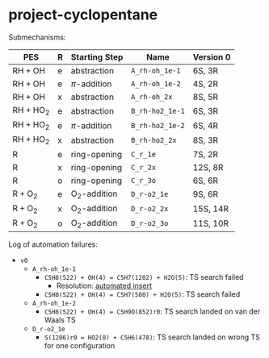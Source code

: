 # project-cyclopentane

Submechanisms:

| PES                       | R | Starting Step         | Name            | Version 0 |
|---------------------------|---|-----------------------|-----------------|-----------|
| $\text{RH} + \text{OH}$   | e | abstraction           | `A_rh-oh_1e-1`  | 6S, 3R    |
| $\text{RH} + \text{OH}$   | e | $\pi$-addition        | `A_rh-oh_1e-2`  | 4S, 2R    |
| $\text{RH} + \text{OH}$   | x | abstraction           | `A_rh-oh_2x`    | 8S, 5R    |
| $\text{RH} + \text{HO}_2$ | e | abstraction           | `B_rh-ho2_1e-1` | 6S, 3R    |
| $\text{RH} + \text{HO}_2$ | e | $\pi$-addition        | `B_rh-ho2_1e-2` | 6S, 4R    |
| $\text{RH} + \text{HO}_2$ | x | abstraction           | `B_rh-ho2_2x`   | 8S, 3R    |
| $\text{R}$                | e | ring-opening          | `C_r_1e`        | 7S, 2R    |
| $\text{R}$                | x | ring-opening          | `C_r_2x`        | 12S, 8R   |
| $\text{R}$                | o | ring-opening          | `C_r_3o`        | 6S, 6R    |
| $\text{R} + \text{O}_2$   | e | $\text{O}_2$-addition | `D_r-o2_1e`     | 9S, 6R    |
| $\text{R} + \text{O}_2$   | x | $\text{O}_2$-addition | `D_r-o2_2x`     | 15S, 14R  |
| $\text{R} + \text{O}_2$   | o | $\text{O}_2$-addition | `D_r-o2_3o`     | 11S, 10R  |

Log of automation failures:

- `v0`
  - `A_rh-oh_1e-1`
    - `C5H8(522) + OH(4) = C5H7(1202) + H2O(5)`: TS search failed
      - Resolution: [automated insert](insert/A_rh-oh_1e-1_v0_alpha/insert_options.txt)
    - `C5H8(522) + OH(4) = C5H7(500) + H2O(5)`: TS search failed
  - `A_rh-oh_1e-2`
    - `C5H8(522) + OH(4) = C5H9O(852)r0`: TS search landed on van der Waals TS
  - `D_r-o2_1e`
    - `S(1206)r0 = HO2(8) + C5H6(478)`: TS search landed on wrong TS for one configuration
